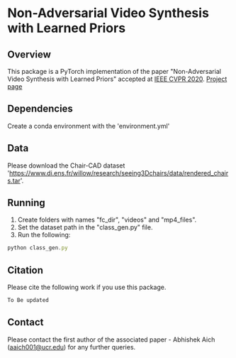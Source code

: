 # Non-Adversarial Video Synthesis with Learned Priors

## Overview
This package is a PyTorch implementation of the paper "Non-Adversarial Video Synthesis</a> with Learned Priors" accepted at [IEEE CVPR 2020](http://cvpr2020.thecvf.com/). [Project page](https://abhishekaich27.github.io/data/Project_pages/CVPR_2020/navsynth.html)

## Dependencies
Create a conda environment with the 'environment.yml'

## Data
Please download the Chair-CAD dataset 'https://www.di.ens.fr/willow/research/seeing3Dchairs/data/rendered_chairs.tar'.

## Running
1. Create folders with names "fc_dir", "videos" and "mp4_files".
2. Set the dataset path in the "class_gen.py" file.
3. Run the following:
```javascript 
python class_gen.py
```

## Citation
Please cite the following work if you use this package.
```javascript
To Be updated
```

## Contact 
Please contact the first author of the associated paper - Abhishek Aich (aaich001@ucr.edu) for any further queries.

